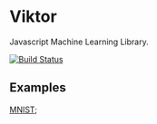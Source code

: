 # Viktor
Javascript Machine Learning Library.

[![Build Status](https://travis-ci.org/fongelias/viktor.svg?branch=master)](https://travis-ci.org/fongelias/viktor)



## Examples
[MNIST](https://github.com/fongelias/viktor/blob/master/examples/MNIST/MNIST.md);

